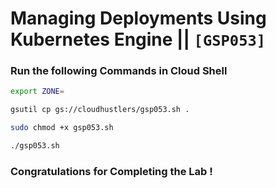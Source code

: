 # Managing Deployments Using Kubernetes Engine || `[GSP053]`

### Run the following Commands in Cloud Shell

```bash
export ZONE=
```

```bash
gsutil cp gs://cloudhustlers/gsp053.sh .

sudo chmod +x gsp053.sh

./gsp053.sh
```

### Congratulations for Completing the Lab !

